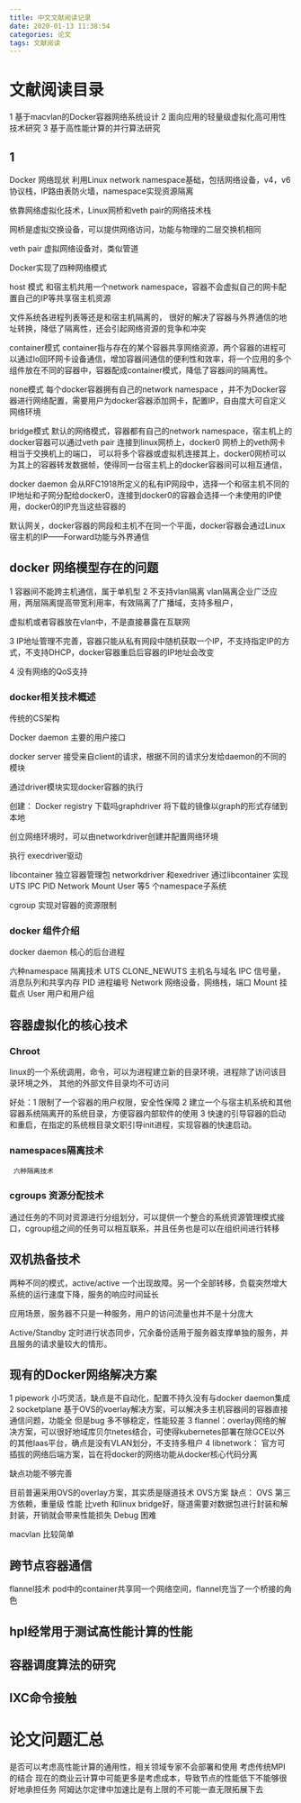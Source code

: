 ```yaml
---
title: 中文文献阅读记录
date: 2020-01-13 11:38:54
categories: 论文
tags: 文献阅读
---
```

# 文献阅读目录
1 基于macvlan的Docker容器网络系统设计
2 面向应用的轻量级虚拟化高可用性技术研究
3 基于高性能计算的并行算法研究

## 1
Docker 网络现状
利用Linux network namespace基础，包括网络设备，v4，v6协议栈，IP路由表防火墙，namespace实现资源隔离

依靠网络虚拟化技术，Linux网桥和veth pair的网络技术栈


网桥是虚拟交换设备，可以提供网络访问，功能与物理的二层交换机相同

veth pair 虚拟网络设备对，类似管道

Docker实现了四种网络模式

host 模式 和宿主机共用一个network namespace，容器不会虚拟自己的网卡配置自己的IP等共享宿主机资源

文件系统各进程列表等还是和宿主机隔离的， 很好的解决了容器与外界通信的地址转换，降低了隔离性，还会引起网络资源的竞争和冲突

container模式 container指与存在的某个容器共享网络资源，两个容器的进程可以通过lo回环网卡设备通信，增加容器间通信的便利性和效率，将一个应用的多个组件放在不同的容器中，容器配成container模式，降低了容器间的隔离性。

none模式
每个docker容器拥有自己的network namespace ，并不为Docker容器进行网络配置，需要用户为docker容器添加网卡，配置IP，自由度大可自定义网络环境


bridge模式
默认的网络模式，容器都有自己的network namespace，宿主机上的docker容器可以通过veth pair 连接到linux网桥上，docker0 网桥上的veth网卡相当于交换机上的端口，
可以将多个容器或虚拟机连接其上，docker0网桥可以为其上的容器转发数据帧，使得同一台宿主机上的docker容器间可以相互通信，

docker daemon 会从RFC1918所定义的私有IP网段中，选择一个和宿主机不同的IP地址和子网分配给docker0，连接到docker0的容器会选择一个未使用的IP使用，docker0的IP充当这些容器的

默认网关，docker容器的网段和主机不在同一个平面，docker容器会通过Linux宿主机的IP——Forward功能与外界通信

## docker 网络模型存在的问题
1 容器间不能跨主机通信，属于单机型
2 不支持vlan隔离 vlan隔离企业广泛应用，两层隔离提高带宽利用率，有效隔离了广播域，支持多租户，

虚拟机或者容器放在vlan中，不是直接暴露在互联网

3 IP地址管理不完善，容器只能从私有网段中随机获取一个IP，不支持指定IP的方式，不支持DHCP，docker容器重启后容器的IP地址会改变

4 没有网络的QoS支持

### docker相关技术概述

传统的CS架构

Docker daemon 主要的用户接口

docker server 接受来自client的请求，根据不同的请求分发给daemon的不同的模块

通过driver模块实现docker容器的执行

创建： Docker registry 下载吗graphdriver 将下载的镜像以graph的形式存储到本地

创立网络环境时，可以由networkdriver创建并配置网络环境

执行 execdriver驱动

libcontainer 独立容器管理包
networkdriver 和exedriver 通过libcontainer 实现
UTS IPC PID Network Mount User 等5 个namespace子系统

cgroup 实现对容器的资源限制

### docker 组件介绍
docker daemon 核心的后台进程

六种namespace 隔离技术
UTS     CLONE_NEWUTS  主机名与域名
IPC                   信号量，消息队列和共享内存
PID                   进程编号
Network               网络设备，网络栈，端口
Mount                 挂载点
User                  用户和用户组
## 容器虚拟化的核心技术
### Chroot
linux的一个系统调用，命令，可以为进程建立新的目录环境，进程除了访问该目录环境之外， 其他的外部文件目录均不可访问

好处：1 限制了一个容器的用户权限，安全性保障
     2 建立一个与宿主机系统和其他容器系统隔离开的系统目录，方便容器内部软件的使用
     3 快速的引导容器的启动和重启，在指定的系统根目录文职引导init进程，实现容器的快速启动。
### namespaces隔离技术
     六种隔离技术
### cgroups 资源分配技术
通过任务的不同对资源进行分组划分，可以提供一个整合的系统资源管理模式接口，cgroup组之间的任务可以相互联系，并且任务也是可以在组织间进行转移
## 双机热备技术
两种不同的模式，active/active
一个出现故障。另一个全部转移，负载突然增大系统的运行速度下降，服务的响应时间延长

应用场景，服务器不只是一种服务，用户的访问流量也并不是十分庞大

 Active/Standby
 定时进行状态同步，冗余备份适用于服务器支撑单独的服务，并且服务的请求量较大的情形。

## 现有的Docker网络解决方案
1 pipework  小巧灵活，缺点是不自动化，配置不持久没有与docker daemon集成
2 socketplane 基于OVS的voerlay解决方案，可以解决多主机容器间的容器直接通信问题，功能全
但是bug 多不够稳定，性能较差
3 flannel：overlay网络的解决方案，可以很好地域库贝尔netes结合，可使得kubernetes部署在除GCE以外的其他Iaas平台，确点是没有VLAN划分，不支持多租户
4 libnetwork： 官方可插拔的网络后端方案，旨在将docker的网络功能从docker核心代码分离

缺点功能不够完善


目前普遍采用OVS的overlay方案，其实质是隧道技术
OVS方案
缺点：
OVS 第三方依赖，重量级
性能 比veth 和linux bridge好，隧道需要对数据包进行封装和解封装，开销就会带来性能损失
Debug 困难

macvlan 比较简单
## 跨节点容器通信
flannel技术
pod中的container共享同一个网络空间，flannel充当了一个桥接的角色
## hpl经常用于测试高性能计算的性能
## 容器调度算法的研究

## lXC命令接触
# 论文问题汇总
是否可以考虑高性能计算的通用性，相关领域专家不会部署和使用
考虑传统MPI的结合
现在的商业云计算中可能更多是考虑成本，导致节点的性能低下不能够很好地承担任务
阿姆达尔定律中加速比是有上限的不可能一直无限拓展下去
